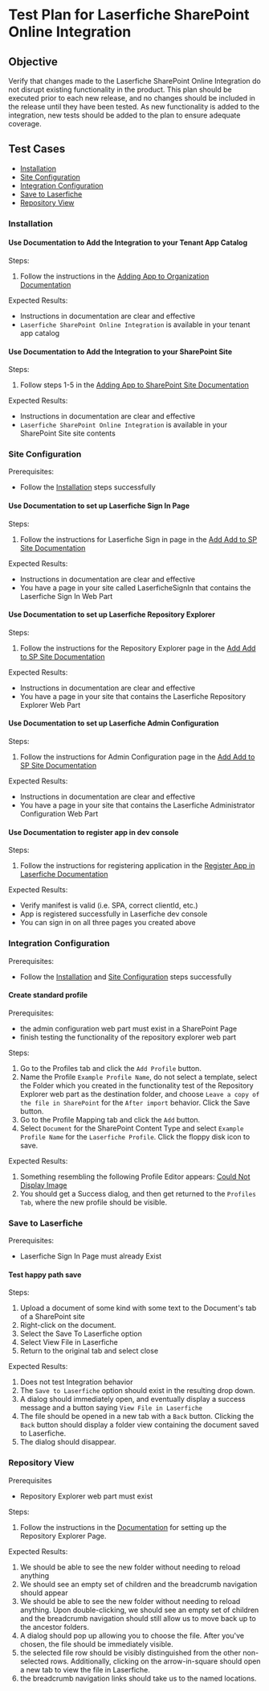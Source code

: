 # Test Plan for Laserfiche SharePoint Online Integration

## Objective

Verify that changes made to the Laserfiche SharePoint Online Integration do not disrupt
existing functionality in the product. This plan should be executed prior to each new
release, and no changes should be included in the release until they have been tested. As
new functionality is added to the integration, new tests should be added to the plan
to ensure adequate coverage.

## Test Cases

- [Installation](#installation)
- [Site Configuration](#site-configuration)
- [Integration Configuration](#integration-configuration)
- [Save to Laserfiche](#save-to-laserfiche)
- [Repository View](#repository-view)

### **Installation**

#### **Use Documentation to Add the Integration to your Tenant App Catalog**

Steps:

1. Follow the instructions in the [Adding App to Organization Documentation](https://laserfiche.github.io/laserfiche-sharepoint-integration/docs/admin-documentation/adding-app-organization.html)

Expected Results:

- Instructions in documentation are clear and effective
- `Laserfiche SharePoint Online Integration` is available in your tenant app catalog

#### **Use Documentation to Add the Integration to your SharePoint Site**

Steps:

1. Follow steps 1-5 in the [Adding App to SharePoint Site Documentation](https://laserfiche.github.io/laserfiche-sharepoint-integration/docs/admin-documentation/adding-app-to-sp-site.html)

Expected Results:

- Instructions in documentation are clear and effective
- `Laserfiche SharePoint Online Integration` is available in your SharePoint Site site contents

### Site Configuration

Prerequisites:

- Follow the [Installation](#installation) steps successfully

#### Use Documentation to set up Laserfiche Sign In Page

Steps:

1. Follow the instructions for Laserfiche Sign in page in the [Add Add to SP Site Documentation](https://laserfiche.github.io/laserfiche-sharepoint-integration/docs/admin-documentation/add-app-to-sp-site)

Expected Results:

- Instructions in documentation are clear and effective
- You have a page in your site called LaserficheSignIn that contains the Laserfiche Sign In Web Part

#### Use Documentation to set up Laserfiche Repository Explorer

Steps:

1. Follow the instructions for the Repository Explorer page in the [Add Add to SP Site Documentation](https://laserfiche.github.io/laserfiche-sharepoint-integration/docs/admin-documentation/add-app-to-sp-site)

Expected Results:

- Instructions in documentation are clear and effective
- You have a page in your site that contains the Laserfiche Repository Explorer Web Part

#### Use Documentation to set up Laserfiche Admin Configuration

Steps:

1. Follow the instructions for Admin Configuration page in the [Add Add to SP Site Documentation](https://laserfiche.github.io/laserfiche-sharepoint-integration/docs/admin-documentation/add-app-to-sp-site)

Expected Results:

- Instructions in documentation are clear and effective
- You have a page in your site that contains the Laserfiche Administrator Configuration Web Part

#### Use Documentation to register app in dev console

Steps:

1. Follow the instructions for registering application in the [Register App in Laserfiche Documentation](https://laserfiche.github.io/laserfiche-sharepoint-integration/docs/admin-documentation/register-app-in-laserfiche.html)

Expected Results:

- Verify manifest is valid (i.e. SPA, correct clientId, etc.)
- App is registered successfully in Laserfiche dev console
- You can sign in on all three pages you created above

### Integration Configuration

Prerequisites:

- Follow the [Installation](#installation) and [Site Configuration](#site-configuration) steps successfully

#### Create standard profile

Prerequisites:

- the admin configuration web part must exist in a SharePoint Page
- finish testing the functionality of the repository explorer web part

Steps:

1. Go to the Profiles tab and click the `Add Profile` button.
1. Name the Profile `Example Profile Name`, do not select a template, select the Folder which you created in the functionality test of the Repository Explorer web part as the destination folder, and choose `Leave a copy of the file in SharePoint` for the `After import` behavior. Click the Save button.
1. Go to the Profile Mapping tab and click the `Add` button.
1. Select `Document` for the SharePoint Content Type and select `Example Profile Name` for the `Laserfiche Profile`. Click the floppy disk icon to save.

Expected Results:

1. Something resembling the following Profile Editor appears: [Could Not Display Image](./assets/profileCreator.png)
1. You should get a Success dialog, and then get returned to the `Profiles Tab`, where the new profile should be visible.

### Save to Laserfiche

Prerequisites:

- Laserfiche Sign In Page must already Exist

#### Test happy path save

Steps:

1. Upload a document of some kind with some text to the Document's tab of a SharePoint site
1. Right-click on the document.
1. Select the Save To Laserfiche option
1. Select View File in Laserfiche
1. Return to the original tab and select close

Expected Results:

1. Does not test Integration behavior
1. The `Save to Laserfiche` option should exist in the resulting drop down.
1. A dialog should immediately open, and eventually display a success message and a button saying `View File in Laserfiche`
1. The file should be opened in a new tab with a `Back` button. Clicking the `Back` button should display a folder view containing the document saved to Laserfiche.
1. The dialog should disappear.

### Repository View

Prerequisites

- Repository Explorer web part must exist

Steps:
1. Follow the instructions in the [Documentation](https://laserfiche.github.io/laserfiche-sharepoint-integration/docs/admin-documentation/adding-app-to-sp-site) for setting up the Repository Explorer Page.

Expected Results:

1. We should be able to see the new folder without needing to reload anything
1. We should see an empty set of children and the breadcrumb navigation should appear
1. We should be able to see the new folder without needing to reload anything. Upon double-clicking, we should see an empty set of children and the breadcrumb navigation should still allow us to move back up to the ancestor folders.
1. A dialog should pop up allowing you to choose the file. After you've chosen, the file should be immediately visible.
1. the selected file row should be visibly distinguished from the other non-selected rows. Additionally, clicking on the arrow-in-square should open a new tab to view the file in Laserfiche.
1. the breadcrumb navigation links should take us to the named locations.
